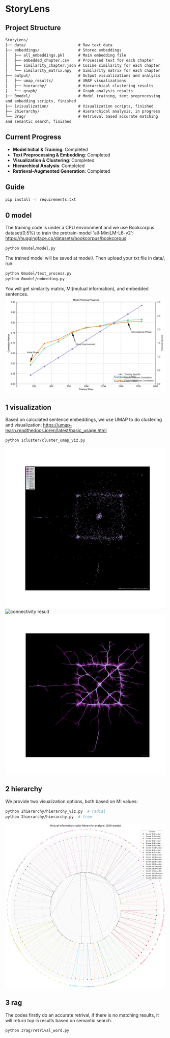 # StoryLens
## Project Structure
```
StoryLens/
├── data/                       # Raw text data
├── embeddings/                 # Stored embeddings
│   ├── all_embeddings.pkl      # Main embedding file
│   ├── embedded_chapter.csv    # Processed text for each chapter
│   ├── similarity_chapter.json # Cosine similarity for each chapter
│   └── similarity_matrix.npy   # Similarity matrix for each chapter
├── output/                     # Output visualizations and analysis
│   ├── umap_results/           # UMAP visualizations
│   ├── hierarchy/              # Hierarchical clustering results
│   └── graph/                  # Graph analysis results
├── 0model/                     # Model training, text preprocessing and embedding scripts, finished
├── 1visualization/             # Visualization scripts, finished
├── 2hierarchy/                 # Hierarchical analysis, in progress
└── 3rag/                       # Retrieval based accurate matching and semantic search, finished
```

## Current Progress
- **Model Initial & Training**: Completed
- **Text Preprocessing & Embedding**: Completed
- **Visualization & Clustering**: Completed
- **Hierarchical Analysis**: Completed
- **Retrieval-Augmented Generation**: Completed

## Guide
```bash
pip install -r requirements.txt
``` 

## 0 model
The training code is under a CPU environment and we use Bookcorpus dataset(0.5%) to train the pretrain-model 'all-MiniLM-L6-v2': https://huggingface.co/datasets/bookcorpus/bookcorpus
```bash
python 0model/model.py
``` 
The trained model will be saved at model/.
Then upload your txt file in data/, run:
```bash
python 0model/text_process.py
python 0model/embedding.py
``` 
You will get similarity matrix, MI(mutual information), and embedded sentences.
![model training methods](display/training_progress.png)

## 1 visualization
Based on calculated sentence embeddings, we use UMAP to do clustering and visualization: https://umap-learn.readthedocs.io/en/latest/basic_usage.html 
```bash
python 1cluster/cluster_umap_viz.py
``` 
![clustered points result](display/points.png)
![connectivity result](display/connectivity.png)
![bundling result](display/bundling.png)

## 2 hierarchy
We provide two visualization options, both based on MI values:
```bash
python 2hierarchy/hierarchy_viz.py  # radial 
python 2hierarchy/hierarchy.py  # tree
``` 
![radial hierarchy analysis result](display/word_hierarchy_radial.png)

## 3 rag
The codes firstly do an accurate retrival, if there is no matching results, it will return top-5 results based on semantic search.
```bash
python 3rag/retrival_word.py
``` 